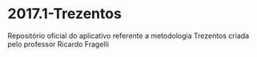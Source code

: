 # 2017.1-Trezentos
Repositório oficial do aplicativo referente a metodologia Trezentos criada pelo professor Ricardo Fragelli
